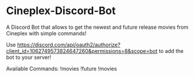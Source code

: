 # Cineplex-Discord-Bot
A Discord Bot that allows to get the newest and future release movies from Cineplex with simple commands!

Use https://discord.com/api/oauth2/authorize?client_id=1062749573824647260&permissions=8&scope=bot to add the bot to your server!

Available Commands:
!movies
!future
!movies
